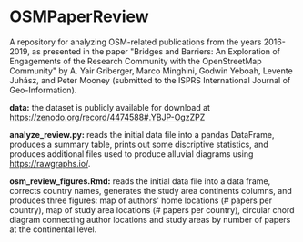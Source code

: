 # OSMPaperReview
A repository for analyzing OSM-related publications from the years 2016-2019, as presented in the paper "Bridges and Barriers: An Exploration of Engagements of the Research Community with the OpenStreetMap Community" by A. Yair Griberger, Marco Minghini, Godwin Yeboah, Levente Juhász, and Peter Mooney (submitted to the ISPRS International Journal of Geo-Information). 

**data:** the dataset is publicly available for download at https://zenodo.org/record/4474588#.YBJP-OgzZPZ

**analyze_review.py:** reads the initial data file into a pandas DataFrame, produces a summary table, prints out some discriptive statistics, and produces additional files used to produce alluvial diagrams using https://rawgraphs.io/.

**osm_review_figures.Rmd:** reads the initial data file into a data frame, corrects country names, generates the study area continents columns, and produces three figures: map of authors' home locations (# papers per country), map of study area locations (# papers per country), circular chord diagram connecting author locations and study areas by number of papers at the continental level.

